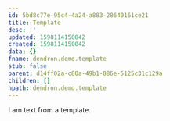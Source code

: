 ```yaml
---
id: 5bd8c77e-95c4-4a24-a883-28640161ce21
title: Template
desc: ''
updated: 1598114150042
created: 1598114150042
data: {}
fname: dendron.demo.template
stub: false
parent: d14ff02a-c80a-49b1-886e-5125c31c129a
children: []
hpath: dendron.demo.template
---
```

I am text from a template.
